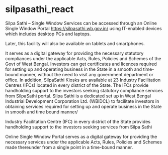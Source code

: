 # silpasathi_react

Silpa Sathi – Single Window Services can be accessed through an Online Single Window Portal https://silpasathi.wb.gov.in/ using IT-enabled devices which includes desktop PCs and laptops.

Later, this facility will also be available on tablets and smartphones.

It serves as a digital gateway for providing the necessary statutory compliances under the applicable Acts, Rules, Policies and Schemes of the Govt of West Bengal.
Investors can get certificates and licences required for setting up and operating business in the State in a smooth and time-bound manner, without the need to visit any government department or office.
In addition, SilpaSathi Kiosks are available at 23 Industry Facilitation Centres (IFCs) located in every district of the State. The IFCs provide handholding support to the investors seeking statutory compliance services from SilpaSathi portal.
Silpa Sathi is a dedicated set up in West Bengal Industrial Development Corporation Ltd. (WBIDCL) to facilitate investors in obtaining services required for setting up and operate business in the State in smooth and time bound manner/

Industry Facilitation Centre (IFC) in every district of the State provides handholding support to the investors seeking services from Silpa Sathi

Online Single Window Portal serves as a digital gateway for providing the necessary services under the applicable Acts, Rules, Policies and Schemes made thereunder from a single point in a time-bound manner.
